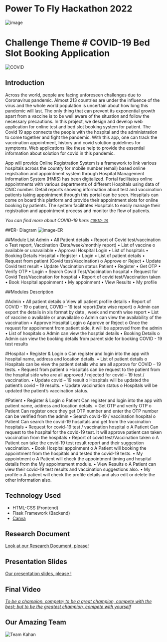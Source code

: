 

# Power To Fly Hackathon 2022  
![image](https://user-images.githubusercontent.com/108192526/175801501-072a727e-c326-40e1-b650-035aa267ebaa.jpeg) 


# Challenge Theme # COVID-19 Bed Slot Booking Application 

![COVID](https://user-images.githubusercontent.com/108192526/175802706-4c660333-8012-4807-bc70-246e23d88c3d.jpg)



## Introduction
Across the world, people are facing unforeseen challenges due to Coronavirus pandemic. Almost 213 countries are under the influence of the virus and the whole world population is uncertain about how long this pandemic will last. The only thing that can prevent its exponential growth apart from a vaccine is to be well aware of the situation and follow the necessary precautions. In this project, we design and develop  web application for online test and bed slot booking system for patient. The Covid 19 app connects the people with the hospital and the administration to come together and fight the pandemic. With this app, one can track the vaccination appointment, history and covid solution guidelines for symptoms. Web applications like these help to provide the essential information about solution for covid in this pandemic.

App will provide Online Registration System is a framework to link various hospitals across the country for  mobile number (email) based online registration and appointment system through Hospital Management Information System (HMIS) has been digitalized. Portal facilitates online appointments with various departments of different Hospitals using  data of CNIC number. Detail reports showing information about test and vaccination patients taking appointment through this portal can be seen. Hospitals can come on board this platform and provide their appointment slots for online booking by patients. The system facilitates Hospitals to easily manage their registration and appointment process and monitor the flow of patients.

*You can find more about COVID-19 here: [`COVID-19`](https://en.wikipedia.org/wiki/COVID-19)*

##ER- Diagram
 ![image-ER](https://user-images.githubusercontent.com/108192526/175801530-236e8350-47c0-45b8-b03f-1ab641e2db52.jpeg)
 
##Module List 
Admin 
•	All Patient details 
•	Report of Covid test/vaccination 
o	Test report, Vaccination (Date/week/monthly report)
•	List of vaccine 
o	available or unavailable
•	Approval Hospital Login 
•	List of hospitals
•	Booking Details
Hospital
•	Register 
•	Login 
•	List of patient details 
•	Request from patient (Covid test/Vaccination)
o	Approve or Reject
•	Update Covid test result
•	Update Vaccination status
Patient 
•	Register 
•	Get OTP 
•	Verify OTP
•	Login
•	Search Covid Test/Vaccination hospital
•	Request for Covid Test/Vaccination for hosptial 
•	Report of covid test/Vaccination taken 
•	Book Hospital appoinment 
•	My appoinment
•	View Results 
•	My profile


##Modules Description 

#Admin
•	All patient details 
o	View all patient profile details 
•	Report of COVID - 19 
o	patient, COVID – 19 test report(Date wise report)
o	Admin can export the details in xls format by date , week and month wise report 
•	List of vaccine 
o	available or unavailable
o	Admin can view the availability of the vaccination 
•	Approve Hospital Login
o	Approve or Reject
o	Once the request for appoinment from patient side, it will be approved from the admin 
•	List of hospitals
o	Admin can view  the hosptial details 
•	Booking Details
o	Admin can view the booking details from parent side for booking COVID -  19 test results

#Hospital
•	Register & Login 
o	Can register and login into the app with hospital name, address and location details.
•	List of patient details
o	Hospitals can be view the patient details who are all approve for COVID – 19 tests.
•	Request from patient
o	Hospitals can be request to the patient from the hospital side who are all approved / rejected for covid – 19 test / vaccination.
•	Update covid – 19 result 
o	Hospitals will be updated the patient’s covid – 19 results.
•	Update vaccination status
o	Hospitals will be updated the patient’s vaccination status.

#Patient
•	Register & Login
o	 Patient Can register and login into the app with patient name, address and location details.
•	Get OTP and verify OTP
o	Patient Can register once they get OTP number and enter the OTP number can be verified from the admin
•	Search covid-19 / vaccination hospital
o	Patient Can search the covid-19  hospitals and get from the vaccination hospitals
•	Request for covid-19 test / vaccination hospital
o	A Patient Can request to the hospital for the covid-19 test. It will approve patient can taken vaccination from the hospitals
•	Report of covid test/Vaccination taken 
o	A Patient can take the covid-19 test result report and their suggestion vaccination.
•	Book Hospital appoinment 
o	A Patient will booking the appointment from the hospitals and tested the covid-19 tests.
•	My appointment
o	A Patient will check the appointment timing and hospital details from the My appointement module.
•	View Results 
o	A Patient can view their covid-19 test results and vaccination suggestions also.
•	My profile
o	A patient will check the profile details and also edit or delete the other information also.








## Technology Used
- HTML-CSS (Frontend)
- Flask Framework (Backend)
- [Canva](https://www.canva.com)



## Research Document
[Look at our Research Document, please!](https://docs.google.com/document/d/10IbE9c50wdzqiuzbYAXASws7El42F2Wu2A7X2pXdGYM/edit)

## Presentation Slides
[Our presentation slides, please !](https://docs.google.com/presentation/d/1enL62UDvzbNuPkFUlX1hiT0SCmMeUw5ksvug5ez0YnQ/edit#slide=id.g126be710dcb_7_11)

## Final Video
[*To be a champion, compete; to be a great champion, compete with the best; but to be the greatest champion, compete with yourself*](https://www.youtube.com/watch?v=NhgYni1v8QI&feature=emb_logo)


## Our Amazing Team

![Team Kahan](https://user-images.githubusercontent.com/108192526/175802638-c085f4ff-922f-4771-92b3-4b2969663591.jpeg)

